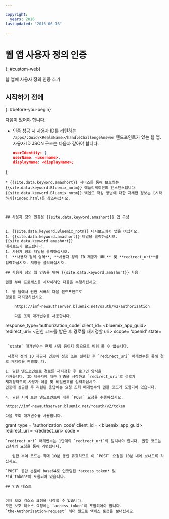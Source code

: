 ```yaml
---

copyright:
  years: 2016
lastupdated: "2016-06-16"

---
```


# 웹 앱 사용자 정의 인증
{: #custom-web}

웹 앱에 사용자 정의 인증 추가

## 시작하기 전에
{: #before-you-begin}

다음이 있어야 합니다.
* 인증 성공 시 사용자 ID를 리턴하는 `/apps/:Guid/<RealmName>/handleChallengeAnswer`
엔드포인트가 있는 웹 앱. 사용자 ID JSON 구조는 다음과 같아야 합니다.

   ```json
  userIdentity: {
  userName: <username>,
  displayName: <displayName>;
 };
```
* {{site.data.keyword.amashort}} 서비스를 통해 보호하는 {{site.data.keyword.Bluemix_notm}} 애플리케이션의 인스턴스입니다. {{site.data.keyword.Bluemix_notm}} 백엔드 작성 방법에 대한 자세한 정보는 [시작하기](index.html)를 참조하십시오.  



## 사용자 정의 인증용 {{site.data.keyword.amashort}} 앱 구성


1. {{site.data.keyword.Bluemix_notm}} 대시보드에서 앱을 여십시오. 
1. {{site.data.keyword.amashort}} 타일을 클릭하십시오. {{site.data.keyword.amashort}}
대시보드가 로드됩니다. 
1. 사용자 정의 타일을 클릭하십시오. 
1. **사용자 정의 영역**, **사용자 정의 ID 제공자 URL** 및 **redirect_uri**를 입력하십시오. 저장을 클릭하십시오.

## 사용자 정의 웹 인증을 위해 {{site.data.keyword.amashort}} 사용

권한 부여 프로세스를 시작하려면 다음을 수행하십시오. 

1. 웹 앱에서 권한 서버의 다음 엔드포인트로
경로를 재지정하십시오.

    https://imf-newauthserver.bluemix.net/oauth/v2/authorization

    다음 조회 매개변수를 사용합니다. 
   ```
response_type=’authorization_code’
   client_id= <bluemix\_app\_guid>
   redirect_uri= <권한 코드를 받은 후 경로를 재지정할 uri>
   scope= ‘openid’
   state= <state>
   ```

    `state` 매개변수는 현재 사용 중이지 않으므로 비워 둘 수 없습니다.

    사용자 정의 ID 제공자 인증에 성공 또는 실패한 후 `redirect_uri` 매개변수를 통해 경로 재지정을 판별합니다. 

1. 권한 엔드포인트로 경로를 재지정한 후 로그인 양식을
가져옵니다. ID 제공자에 대한 인증을 시작하고 `redirect_uri`로 경로가
재지정되도록 사용자 이름 및 비밀번호를 입력하십시오.
인증에 성공한 후 리턴된 응답에는 요청 조회 매개변수의 권한 코드가 포함되어 있습니다. 

4. 권한 서버 토큰 엔드포인트에 대한 `POST` 요청을 수행하십시오.

 https://imf-newauthserver.bluemix.net/*oauth/v2/token

   다음 조회 매개변수를 사용합니다. 
 ```
grant_type = 'authorization_code'
 client_id = <bluemix_app_guid>
 redirect_uri = <redirect_uri>
 code = <authorization code>
 ```
`redirect_uri` 매개변수는 1단계의 `redirect_uri`와 일치해야 합니다. 권한 코드는 2단계의 요청을 통해 리턴됩니다.

    권한 부여 코드는 최대 10분 동안 유효하므로 이 `POST` 요청을 10분 내에 보내도록 하십시오.

`POST` 응답 본문에 base64로 인코딩된 *access_token* 및
*id_token*이 포함되어 있습니다. 

## 인증 테스트


이제 보호 리소스 요청을 시작할 수 있습니다.
모든 보호 리소스 요청에는 `access_token`이 포함되어야 합니다.
`the-Authorization-request` 헤더 필드로 액세스 토큰을 보내십시오. 
